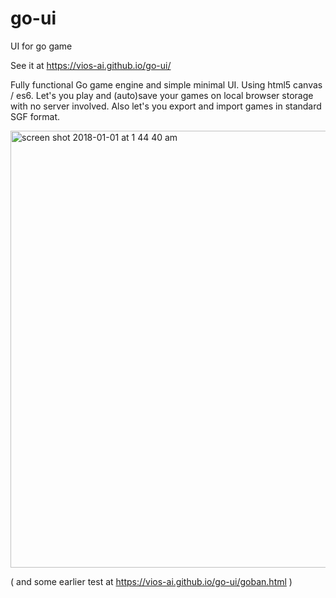 # go-ui
UI for go game

See it at https://vios-ai.github.io/go-ui/

Fully functional Go game engine and simple minimal UI. Using html5 canvas / es6.
Let's you play and (auto)save your games on local browser storage with no server involved.
Also let's you export and import games in standard SGF format.

<img width="699" alt="screen shot 2018-01-01 at 1 44 40 am" src="https://user-images.githubusercontent.com/3664595/34466820-9e13c192-ee95-11e7-8c00-469d235db4dd.png">


( and some earlier test at https://vios-ai.github.io/go-ui/goban.html )
